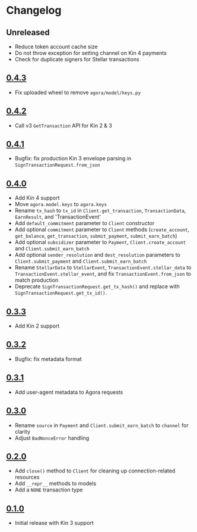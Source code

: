 # Changelog

## Unreleased
- Reduce token account cache size
- Do not throw exception for setting channel on Kin 4 payments
- Check for duplicate signers for Stellar transactions

## [0.4.3](https://github.com/kinecosystem/kin-python/releases/tag/0.4.3)
- Fix uploaded wheel to remove `agora/model/keys.py` 

## [0.4.2](https://github.com/kinecosystem/kin-python/releases/tag/0.4.2)
- Call v3 `GetTransaction` API for Kin 2 & 3

## [0.4.1](https://github.com/kinecosystem/kin-python/releases/tag/0.4.1)
- Bugfix: fix production Kin 3 envelope parsing in `SignTransactionRequest.from_json`

## [0.4.0](https://github.com/kinecosystem/kin-python/releases/tag/0.4.0)
- Add Kin 4 support
- Move `agora.model.keys` to `agora.keys`
- Rename `tx_hash` to `tx_id` in `Client.get_transaction`, `TransactionData`, `EarnResult`, and 'TransactionEvent'
- Add `default_commitment` parameter to `Client` constructor
- Add optional `commitment` parameter to `Client` methods (`create_account`, `get_balance`, `get_transaction`, `submit_payment`, `submit_earn_batch`)
- Add optional `subsidizer` parameter to `Payment`, `Client.create_account` and `Client.submit_earn_batch`
- Add optional `sender_resolution` and `dest_resolution` parameters to `Client.submit_payment` and `Client.submit_earn_batch`
- Rename `StellarData` to `StellarEvent`, `TransactionEvent.stellar_data` to `TransactionEvent.stellar_event`, and fix `TransactionEvent.from_json` to match production
- Deprecate `SignTransactionRequest.get_tx_hash()` and replace with `SignTransactionRequest.get_tx_id()`.

## [0.3.3](https://github.com/kinecosystem/kin-python/releases/tag/0.3.3)
- Add Kin 2 support

## [0.3.2](https://github.com/kinecosystem/kin-python/releases/tag/0.3.2)
- Bugfix: fix metadata format

## [0.3.1](https://github.com/kinecosystem/kin-python/releases/tag/0.3.1)
- Add user-agent metadata to Agora requests

## [0.3.0](https://github.com/kinecosystem/kin-python/releases/tag/0.3.0)
- Rename `source` in `Payment` and `Client.submit_earn_batch` to `channel` for clarity
- Adjust `BadNonceError` handling

## [0.2.0](https://github.com/kinecosystem/kin-python/releases/tag/0.2.0)
- Add `close()` method to `Client` for cleaning up connection-related resources
- Add `__repr__` methods to models
- Add a `NONE` transaction type

## [0.1.0](https://github.com/kinecosystem/kin-python/releases/tag/0.1.0)
- Initial release with Kin 3 support
